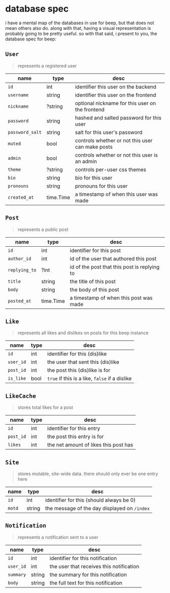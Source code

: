 # database spec

i have a mental map of the databases in use for beep, but that does not mean
others also do. along with that, having a visual representation is probably
going to be pretty useful. so with that said, i present to you, the database
spec for beep:

## `User`

> represents a registered user

| name            | type      | desc                                             |
|-----------------|-----------|--------------------------------------------------|
| `id`            | int       | identifier this user on the backend              |
| `username`      | string    | identifier this user on the frontend             |
| `nickname`      | ?string   | optional nickname for this user on the frontend  |
| `password`      | string    | hashed and salted password for this user         |
| `password_salt` | string    | salt for this user's password                    |
| `muted`         | bool      | controls whether or not this user can make posts |
| `admin`         | bool      | controls whether or not this user is an admin    |
| `theme`         | ?string   | controls per-user css themes                     |
| `bio`           | string    | bio for this user                                |
| `pronouns`      | string    | pronouns for this user                           |
| `created_at`    | time.Time | a timestamp of when this user was made           |

## `Post`

> represents a public post

| name          | type      | desc                                         |
|---------------|-----------|----------------------------------------------|
| `id`          | int       | identifier for this post                     |
| `author_id`   | int       | id of the user that authored this post       |
| `replying_to` | ?int      | id of the post that this post is replying to |
| `title`       | string    | the title of this post                       |
| `body`        | string    | the body of this post                        |
| `posted_at`   | time.Time | a timestamp of when this post was made       |

## `Like`

> represents all likes and dislikes on posts for this beep instance

| name      | type | desc                                           |
|-----------|------|------------------------------------------------|
| `id`      | int  | identifier for this (dis)like                  |
| `user_id` | int  | the user that sent this (dis)like              |
| `post_id` | int  | the post this (dis)like is for                 |
| `is_like` | bool | `true` if this is a like, `false` if a dislike |

## `LikeCache`

> stores total likes for a post

<!-- todo: implement this -->
<!-- > a post with no likes nor dislikes will not be in this table -->
<!-- > the data in this table is cleared and recalculated every
> `config:post:likes_refresh_minutes` minutes -->

| name      | type | desc                                  |
|-----------|------|---------------------------------------|
| `id`      | int  | identifier for this entry             |
| `post_id` | int  | the post this entry is for            |
| `likes`   | int  | the net amount of likes this post has |

## `Site`

> stores mutable, site-wide data. there should only ever be one entry here

| name   | type   | desc                                         |
|--------|--------|----------------------------------------------|
| `id`   | int    | identifier for this (should always be 0)     |
| `motd` | string | the message of the day displayed on `/index` |

## `Notification`

> represents a notification sent to a user

| name      | type   | desc                                     |
|-----------|--------|------------------------------------------|
| `id`      | int    | identifier for this notification         |
| `user_id` | int    | the user that receives this notification |
| `summary` | string | the summary for this notification        |
| `body`    | string | the full text for this notification      |
